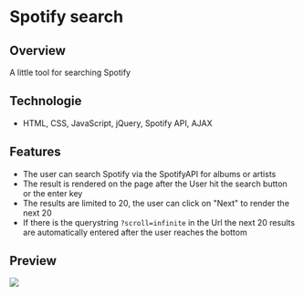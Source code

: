# Spotify search

## Overview

A little tool for searching Spotify

## Technologie

-   HTML, CSS, JavaScript, jQuery, Spotify API, AJAX

## Features

-   The user can search Spotify via the SpotifyAPI for albums or artists
-   The result is rendered on the page after the User hit the search button or the enter key
-   The results are limited to 20, the user can click on "Next" to render the next 20
-   If there is the querystring `?scroll=infinite` in the Url the next 20 results are automatically entered after the user reaches the bottom

## Preview

<img src="readmegif.gif">
